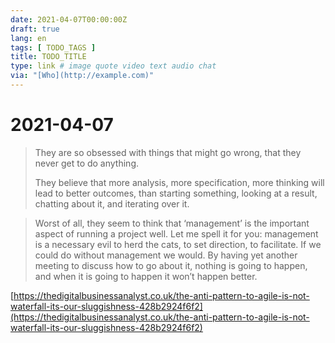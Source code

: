 ```yaml
---
date: 2021-04-07T00:00:00Z
draft: true
lang: en
tags: [ TODO_TAGS ]
title: TODO_TITLE
type: link # image quote video text audio chat
via: "[Who](http://example.com)"
---
```



# 2021-04-07

> They are so obsessed with things that might go wrong, that they never get to do anything.
>
> They believe that more analysis, more specification, more thinking will lead to better outcomes, than starting something, looking at a result, chatting about it, and iterating over it.

> Worst of all, they seem to think that ‘management’ is the important aspect of running a project well. Let me spell it for you: management is a necessary evil to herd the cats, to set direction, to facilitate. If we could do without management we would. By having yet another meeting to discuss how to go about it, nothing is going to happen, and when it is going to happen it won’t happen better.

[https://thedigitalbusinessanalyst.co.uk/the-anti-pattern-to-agile-is-not-waterfall-its-our-sluggishness-428b2924f6f2](https://thedigitalbusinessanalyst.co.uk/the-anti-pattern-to-agile-is-not-waterfall-its-our-sluggishness-428b2924f6f2)

